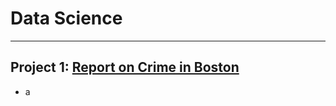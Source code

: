 # Data Science
***
## Project 1: **[Report on Crime in Boston](https://richdait.github.io/Extra-Credit---Crime-in-Boston/)**
* a
